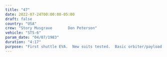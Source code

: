 ```yaml
---
title: "47"
date: 2022-07-24T00:00:00-05:00
draft: false
country: "USA"
crew: "Story Musgrave       Don Peterson"
vehicle: "STS-6"
param_date: "04/07/1983"
duration: "4:17"
purpose: "First shuttle EVA.  New suits tested.  Basic orbiter/payload contingency tasks practiced.  Winch failed to retract"
---
```

